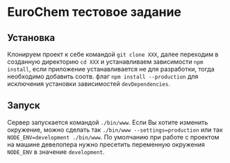 # EuroChem тестовое задание

## Установка

Клонируем проект к себе командой `git clone XXX`, далее переходим в созданную директорию `cd XXX` и устанавливаем зависимости `npm install`, если приложение устанавливается не для разработки, тогда необходимо добавить соотв. флаг `npm install --production` для исключения установки зависимостей `devDependencies`.

## Запуск

Сервер запускается командой `./bin/www`. Если Вы хотите изменить окружение, можно сделать так `./bin/www --settings=production` или так `NODE_ENV=development ./bin/www`. По умолчанию при работе с проектом на машине девелопера нужно пресетить переменную окружения `NODE_ENV` в значение `development`.
